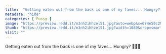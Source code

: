 ```yaml
---
title:  "Getting eaten out from the back is one of my faves... Hungry? 🍑💦👅"
metadate: "hide"
categories: [ Pussy ]
image: "https://preview.redd.it/m3nh2ihhzel51.jpg?auto=webp&s=674e50c29cfecc8b4acf2c48be62a14a6f782e5c"
thumb: "https://preview.redd.it/m3nh2ihhzel51.jpg?width=1080&crop=smart&auto=webp&s=ce8d0fdacaa1800024492e44cbcaad5f7e21b3cd"
visit: ""
---
```

Getting eaten out from the back is one of my faves... Hungry? 🍑💦👅

